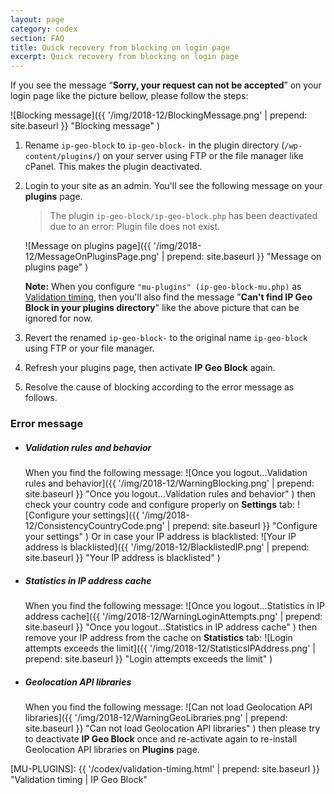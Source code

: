 ```yaml
---
layout: page
category: codex
section: FAQ
title: Quick recovery from blocking on login page
excerpt: Quick recovery from blocking on login page
---
```


If you see the message &ldquo;**Sorry, your request can not be accepted**&rdquo;
on your login page like the picture bellow, please follow the steps:

![Blocking message]({{ '/img/2018-12/BlockingMessage.png' | prepend: site.baseurl }}
 "Blocking message"
)

1. Rename `ip-geo-block` to `ip-geo-block-` in the plugin directory 
   (`/wp-content/plugins/`) on your server using FTP or the file manager like 
   cPanel. This makes the plugin deactivated.

2. Login to your site as an admin. You'll see the following message on your **plugins** page.  
  
    > The plugin `ip-geo-block/ip-geo-block.php` has been deactivated due to an error: Plugin file does not exist.  
    
    ![Message on plugins page]({{ '/img/2018-12/MessageOnPluginsPage.png' | prepend: site.baseurl }}
     "Message on plugins page"
    )  
    <div class="alert alert-info">
        <strong>Note:</strong> When you configure
        <code>"mu-plugins" (ip-geo-block-mu.php)</code>
        as <a href="/codex/validation-timing.html" title="Validation timing | IP Geo Block">
        Validation timing</a>, then you'll also find the message
        "<strong>Can't find IP Geo Block in your plugins directory</strong>"
        like the above picture that can be ignored for now.
    </div>

3. Revert the renamed `ip-geo-block-` to the original name `ip-geo-block` using FTP or your file manager.

4. Refresh your plugins page, then activate **IP Geo Block** again.

5. Resolve the cause of blocking according to the error message as follows.

### Error message ###

- ##### Validation rules and behavior #####  
  When you find the following message:
  ![Once you logout...Validation rules and behavior]({{ '/img/2018-12/WarningBlocking.png' | prepend: site.baseurl }}
   "Once you logout...Validation rules and behavior"
  )
  then check your country code and configure properly on **Settings** tab:
  ![Configure your settings]({{ '/img/2018-12/ConsistencyCountryCode.png' | prepend: site.baseurl }}
   "Configure your settings"
  )
  Or in case your IP address is blacklisted:
  ![Your IP address is blacklisted]({{ '/img/2018-12/BlacklistedIP.png' | prepend: site.baseurl }}
   "Your IP address is blacklisted"
  )

- ##### Statistics in IP address cache #####  
  When you find the following message:
  ![Once you logout...Statistics in IP address cache]({{ '/img/2018-12/WarningLoginAttempts.png' | prepend: site.baseurl }}
   "Once you logout...Statistics in IP address cache"
  )
  then remove your IP address from the cache on **Statistics** tab:
  ![Login attempts exceeds the limit]({{ '/img/2018-12/StatisticsIPAddress.png' | prepend: site.baseurl }}
   "Login attempts exceeds the limit"
  )

- ##### Geolocation API libraries #####  
  When you find the following message:
  ![Can not load Geolocation API libraries]({{ '/img/2018-12/WarningGeoLibraries.png' | prepend: site.baseurl }}
   "Can not load Geolocation API libraries"
  )
  then please try to deactivate **IP Geo Block** once and re-activate again
  to re-install Geolocation API libraries on **Plugins** page.

[IP-Geo-Block]: https://wordpress.org/plugins/ip-geo-block/ "IP Geo Block &#124; WordPress.org"
[SupportForum]: https://wordpress.org/support/plugin/ip-geo-block/ "View: Plugin Support &laquo; WordPress.org Forums"
[MU-PLUGINS]:   {{ '/codex/validation-timing.html' | prepend: site.baseurl }} "Validation timing | IP Geo Block"
